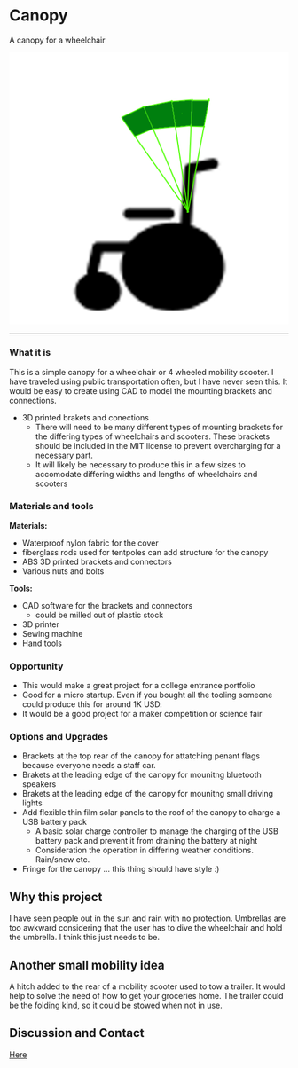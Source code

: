 # Canopy
A canopy for a wheelchair



![alt text](wheelchair_canopy-1.png)

***
### What it is
 This is a simple canopy for a wheelchair or 4 wheeled mobility scooter. I have traveled using public transportation often, but I have never seen this. It would be easy to create using CAD to model the mounting brackets and connections.

- 3D printed brakets and conections
    + There will need to be many different types of mounting brackets for the differing types of wheelchairs and scooters. These brackets should be included in the MIT license to prevent overcharging for a necessary part.  
    + It will likely be necessary to produce this in a few sizes to accomodate differing widths and lengths of wheelchairs and scooters

### Materials and tools 
__Materials:__
- Waterproof nylon fabric for the cover
- fiberglass rods used for tentpoles can add structure for the canopy
- ABS 3D printed brackets and connectors
- Various nuts and bolts

__Tools:__
- CAD software for the brackets and connectors 
    + could be milled out of plastic stock 
- 3D printer
- Sewing machine
- Hand tools

### Opportunity
- This would make a great project for a college entrance portfolio
- Good for a micro startup. Even if you bought all the tooling someone could produce this for around 1K USD.
- It would be a good project for a maker competition or science fair

### Options and Upgrades
- Brackets at the top rear of the canopy for attatching penant flags because everyone needs a staff car.
- Brakets at the leading edge of the canopy for mounitng bluetooth speakers
- Brakets at the leading edge of the canopy for mounitng small driving lights
- Add flexible thin film solar panels to the roof of the canopy to charge a USB battery pack
    + A basic solar charge controller to manage the charging of the USB battery pack and prevent it from draining the battery at night
    + Consideration the operation in differing weather conditions. Rain/snow etc.
- Fringe for the canopy ... this thing should have style :)

## Why this project
I have seen people out in the sun and rain with no protection. Umbrellas are too awkward considering that the user has to dive the wheelchair and hold the umbrella. I think this just needs to be.

## Another small mobility idea
A hitch added to the rear of a mobility scooter used to tow a trailer. It would help to solve the need of how to get your groceries home. The trailer could be the folding kind, so it could be stowed when not in use.

## Discussion and Contact
[Here](https://github.com/Marking-Time/Canopy/discussions/1)
